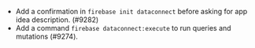 - Add a confirmation in `firebase init dataconnect` before asking for app idea description. (#9282)
- Add a command `firebase dataconnect:execute` to run queries and mutations (#9274).
